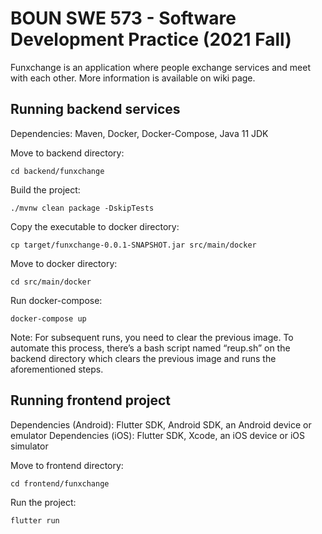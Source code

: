 # BOUN SWE 573 - Software Development Practice (2021 Fall)

Funxchange is an application where people exchange services and meet with each other. More information is available on wiki page.

## Running backend services

Dependencies: Maven, Docker, Docker-Compose, Java 11 JDK

Move to backend directory:

`cd backend/funxchange`

Build the project:

`./mvnw clean package -DskipTests`

Copy the executable to docker directory:

`cp target/funxchange-0.0.1-SNAPSHOT.jar src/main/docker`

Move to docker directory:

`cd src/main/docker`

Run docker-compose:

`docker-compose up`

Note: For subsequent runs, you need to clear the previous image. To automate this process, there’s a bash script named “reup.sh” on the backend directory which clears the previous image and runs the aforementioned steps.

## Running frontend project

Dependencies (Android): Flutter SDK, Android SDK, an Android device or emulator
Dependencies (iOS): Flutter SDK, Xcode, an iOS device or iOS simulator

Move to frontend directory:

`cd frontend/funxchange`

Run the project:

`flutter run`


